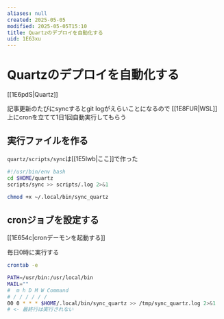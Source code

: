 ```yaml
---
aliases: null
created: 2025-05-05
modified: 2025-05-05T15:10
title: Quartzのデプロイを自動化する
uid: 1E63xu
---
```


# Quartzのデプロイを自動化する

[[1E6pdS|Quartz]]

記事更新のたびにsyncするとgit logがえらいことになるので
[[1E8FUR|WSL]]上にcronを立てて1日1回自動実行してもらう

## 実行ファイルを作る

`quartz/scripts/sync`は[[1E5Iwb|ここ]]で作った

```bash title="~/.local/bin/sync_quartz"
#!/usr/bin/env bash
cd $HOME/quartz
scripts/sync >> scripts/.log 2>&1
```

```zsh title="zsh"
chmod +x ~/.local/bin/sync_quartz
```

## cronジョブを設定する

[[1E654c|cronデーモンを起動する]]

毎日0時に実行する

```zsh title="zsh"
crontab -e
```

```zsh title="crontab"
PATH=/usr/bin:/usr/local/bin
MAIL=""
#  m h D M W Command
# / / / / / /
00 0 * * * $HOME/.local/bin/sync_quartz >> /tmp/sync_quartz.log 2>&1
# <- 最終行は実行されない
```